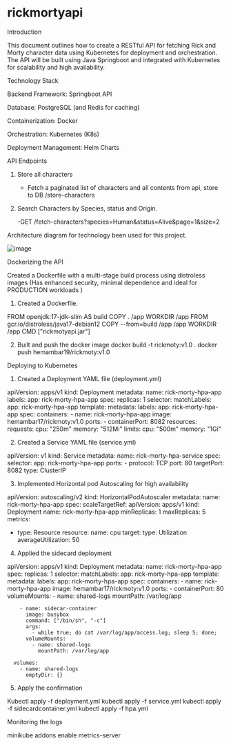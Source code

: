 # rickmortyapi

Introduction

This document outlines how to create a RESTful API for fetching Rick and Morty character data using Kubernetes for deployment and orchestration. The API will be built using Java Springboot and integrated with Kubernetes for scalability and high availability.

Technology Stack

Backend Framework: Springboot API

Database: PostgreSQL (and Redis for caching)

Containerization: Docker

Orchestration: Kubernetes (K8s)

Deployment Management: Helm Charts

API Endpoints

1. Store all characters
   
   - Fetch a paginated list of characters and all contents from api, store to DB  /store-characters
     
2. Search Characters by Species, status and Origin.

   -GET /fetch-characters?species=Human&status=Alive&page=1&size=2

Architecture diagram for technology been used for this project.    
 
![image](https://github.com/user-attachments/assets/72913e41-097f-42db-9e7c-ef60debcb509)

Dockerizing the API

Created a Dockerfile with a multi-stage build process using distroless images (Has enhanced security, minimal dependence and ideal for PRODUCTION workloads )

1. Created a Dockerfile.

FROM openjdk:17-jdk-slim AS build
COPY . /app
WORKDIR /app
FROM gcr.io/distroless/java17-debian12
COPY --from=build /app /app
WORKDIR /app
CMD ["rickmotyapi.jar"]

2. Built and push the docker image
docker build -t rickmoty:v1.0 .
docker push hemambar19/rickmoty:v1.0

Deploying to Kubernetes
1. Created a Deployment YAML file (deployment.yml)
   
apiVersion: apps/v1
kind: Deployment
metadata:
  name: rick-morty-hpa-app
  labels:
    app: rick-morty-hpa-app
spec:
  replicas: 1
  selector:
    matchLabels:
      app: rick-morty-hpa-app
  template:
    metadata:
      labels:
        app: rick-morty-hpa-app
    spec:
      containers:
      - name: rick-morty-hpa-app
        image: hemambar17/rickmoty:v1.0
        ports:
        - containerPort: 8082
        resources:
          requests:
            cpu: "250m"
            memory: "512Mi"
          limits:
            cpu: "500m"
            memory: "1Gi"
            
2. Created a Service YAML file (service.yml)

apiVersion: v1
kind: Service
metadata:
  name: rick-morty-hpa-service
spec:
  selector:
    app: rick-morty-hpa-app
  ports:
    - protocol: TCP
      port: 80
      targetPort: 8082
  type: ClusterIP

3. Implemented Horizontal pod Autoscaling for high availability

apiVersion: autoscaling/v2
kind: HorizontalPodAutoscaler
metadata:
  name: rick-morty-hpa-app
spec:
  scaleTargetRef:
    apiVersion: apps/v1
    kind: Deployment
    name: rick-morty-hpa-app
  minReplicas: 1
  maxReplicas: 5
  metrics:
  - type: Resource
    resource:
      name: cpu
      target:
        type: Utilization
        averageUtilization: 50

4. Applied the sidecard deployment

apiVersion: apps/v1
kind: Deployment
metadata:
  name: rick-morty-hpa-app
spec:
  replicas: 1
  selector:
    matchLabels:
      app: rick-morty-hpa-app
  template:
    metadata:
      labels:
        app: rick-morty-hpa-app
    spec:
      containers:
        - name: rick-morty-hpa-app
          image: hemambar17/rickmoty:v1.0
          ports:
            - containerPort: 80
          volumeMounts:
            - name: shared-logs
              mountPath: /var/log/app

        - name: sidecar-container
          image: busybox
          command: ["/bin/sh", "-c"]
          args:
            - while true; do cat /var/log/app/access.log; sleep 5; done;
          volumeMounts:
            - name: shared-logs
              mountPath: /var/log/app

      volumes:
        - name: shared-logs
          emptyDir: {}
          
5. Apply the confirmation 

Kubectl apply -f deployment.yml
kubectl apply -f service.yml
kubectl apply -f sidecardcontainer.yml
kubectl apply -f hpa.yml

Monitoring the logs

minikube addons enable metrics-server


